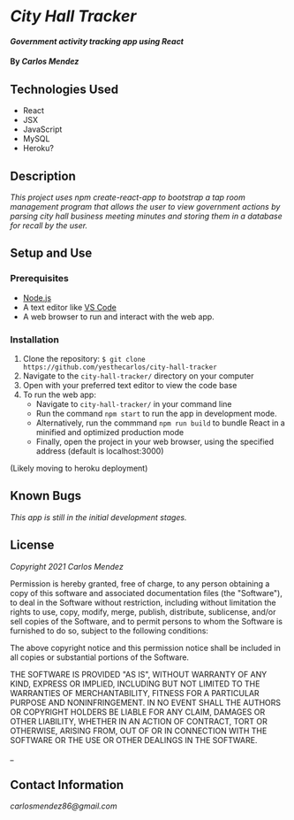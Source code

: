 # _City Hall Tracker_

#### _Government activity tracking app using React_

#### By _**Carlos Mendez**_

## Technologies Used

* React
* JSX
* JavaScript
* MySQL
* Heroku?


## Description

_This project uses npm create-react-app to bootstrap a tap room management program that allows the user to view government actions by parsing city hall business meeting minutes and storing them in a database for recall by the user._


## Setup and Use

### Prerequisites
* [Node.js](https://nodejs.org/en/download/)
* A text editor like [VS Code](https://code.visualstudio.com/)
* A web browser to run and interact with the web app.

### Installation
1. Clone the repository: `$ git clone https://github.com/yesthecarlos/city-hall-tracker`
2. Navigate to the `city-hall-tracker/` directory on your computer
3. Open with your preferred text editor to view the code base
4. To run the web app:
    * Navigate to `city-hall-tracker/` in your command line
    * Run the command `npm start` to run the app in development mode.
    * Alternatively, run the commmand `npm run build` to bundle React in a minified and optimized production mode
    * Finally, open the project in your web browser, using the specified address (default is localhost:3000)

(Likely moving to heroku deployment)

## Known Bugs

_This app is still in the initial development stages._


## License

_Copyright 2021 Carlos Mendez_

Permission is hereby granted, free of charge, to any person obtaining a copy of this software and associated documentation files (the "Software"), to deal in the Software without restriction, including without limitation the rights to use, copy, modify, merge, publish, distribute, sublicense, and/or sell copies of the Software, and to permit persons to whom the Software is furnished to do so, subject to the following conditions:

The above copyright notice and this permission notice shall be included in all copies or substantial portions of the Software.

THE SOFTWARE IS PROVIDED "AS IS", WITHOUT WARRANTY OF ANY KIND, EXPRESS OR IMPLIED, INCLUDING BUT NOT LIMITED TO THE WARRANTIES OF MERCHANTABILITY, FITNESS FOR A PARTICULAR PURPOSE AND NONINFRINGEMENT. IN NO EVENT SHALL THE AUTHORS OR COPYRIGHT HOLDERS BE LIABLE FOR ANY CLAIM, DAMAGES OR OTHER LIABILITY, WHETHER IN AN ACTION OF CONTRACT, TORT OR OTHERWISE, ARISING FROM, OUT OF OR IN CONNECTION WITH THE SOFTWARE OR THE USE OR OTHER DEALINGS IN THE SOFTWARE.

_

## Contact Information

_carlosmendez86@gmail.com_